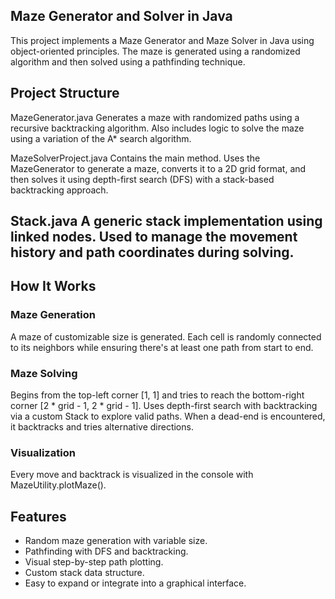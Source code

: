 ## Maze Generator and Solver in Java
This project implements a Maze Generator and Maze Solver in Java using object-oriented principles. The maze is generated using a randomized algorithm and then solved using a pathfinding technique. 

## Project Structure
MazeGenerator.java
Generates a maze with randomized paths using a recursive backtracking algorithm.
Also includes logic to solve the maze using a variation of the A* search algorithm.

MazeSolverProject.java
Contains the main method. Uses the MazeGenerator to generate a maze, converts it to a 2D grid format, and then solves it using depth-first search (DFS) with a stack-based backtracking approach.

Stack.java
A generic stack implementation using linked nodes. Used to manage the movement history and path coordinates during solving.
-------

## How It Works
### Maze Generation
A maze of customizable size is generated.
Each cell is randomly connected to its neighbors while ensuring there's at least one path from start to end.

### Maze Solving
Begins from the top-left corner [1, 1] and tries to reach the bottom-right corner [2 * grid - 1, 2 * grid - 1].
Uses depth-first search with backtracking via a custom Stack to explore valid paths.
When a dead-end is encountered, it backtracks and tries alternative directions.

### Visualization
Every move and backtrack is visualized in the console with MazeUtility.plotMaze().

## Features
- Random maze generation with variable size.
- Pathfinding with DFS and backtracking.
- Visual step-by-step path plotting.
- Custom stack data structure.
- Easy to expand or integrate into a graphical interface.



